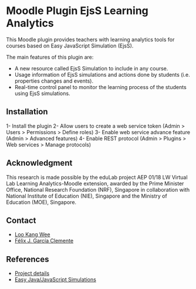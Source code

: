 # Moodle Plugin EjsS Learning Analytics

This Moodle plugin provides teachers with learning analytics tools for courses based on Easy JavaScript Simulation (EjsS).

The main features of this plugin are:
- A new resource called EjsS Simulation to include in any course.
- Usage information of EjsS simulations and actions done by students (i.e. properties changes and events).
- Real-time control panel to monitor the learning process of the students using EjsS simulations.
 
## Installation

1- Install the plugin
2- Allow users to create a web service token (Admin > Users > Permissions > Define roles)
3- Enable web service advance feature (Admin > Advanced features)
4- Enable REST protocol (Admin > Plugins > Web services > Manage protocols)

## Acknowledgment

This research is made possible by the eduLab project AEP 01/18 LW Virtual Lab Learning Analytics-Moodle extension, awarded by the Prime Minister Office, National Research Foundation (NRF), Singapore in collaboration with National
Institute of Education (NIE), Singapore and the Ministry of Education (MOE), Singapore.

## Contact

- [Loo Kang Wee](http://weelookang.blogspot.com/)
- [Félix J. García Clemente](http://webs.um.es/fgarcia/miwiki/doku.php?id=home)

## References
- [Project details](https://iwant2study.org/ospsg/index.php/projects/575-aep-01-18-lw-virtual-lab-learning-analytics-moodle-extension)
- [Easy Java/JavaScript Simulations](http://www.um.es/fem/EjsWiki/Main/Download)